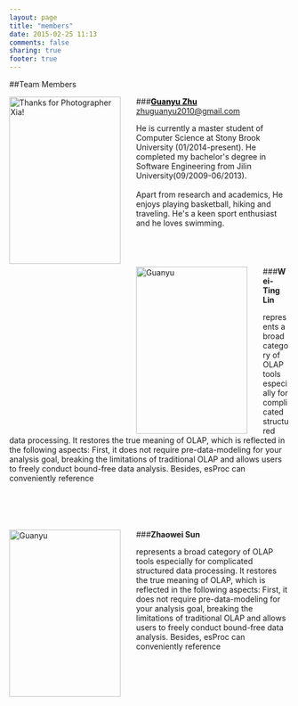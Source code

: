 ```yaml
---
layout: page
title: "members"
date: 2015-02-25 11:13
comments: false
sharing: true
footer: true
---
```

##Team Members

<img style="float: left; margin-right: 2em; margin-bottom: 2em" src="http://zhuguanyu.github.io/fundamental_of_network/images/Guanyu.jpg" width="200" height="300" title="Thanks for Photographer Xia!">

###**<a href="http://www.cs.stonybrook.edu/~gzhu" style="color:black">Guanyu Zhu</a>**  
<a href="mailto:zhuguanyu2010@gmail.com">zhuguanyu2010@gmail.com</a>
<p height="300" style="margin-bottom: 5em;">
He is currently a master student of Computer Science at Stony Brook University (01/2014-present). He completed my bachelor's degree in Software Engineering from Jilin University(09/2009-06/2013).</br></br>
Apart from research and academics, He enjoys playing basketball, hiking and traveling. He's a keen sport enthusiast and he loves swimming. 
</p>



<img style="float: left; margin-right: 2em;" src="https://scontent-lga.xx.fbcdn.net/hphotos-xpf1/v/t1.0-9/10247248_899746753378526_1136996584059143228_n.jpg?oh=f312971213ac22ec30b78398bd1048bc&oe=5592428F" width="200" height="300" title="Guanyu">

###**Wei-Ting Lin**

<p height="300" style="margin-bottom: 6em;">
represents a broad category of OLAP tools especially for complicated structured data processing. It restores the true meaning of OLAP, which is reflected in the following aspects: First, it does not require pre-data-modeling for your analysis goal, breaking the limitations of traditional OLAP and allows users to freely conduct bound-free data analysis. Besides, esProc can conveniently reference 
</p>

<img style="float: left; margin-right: 2em;" src="https://scontent-lga.xx.fbcdn.net/hphotos-xfp1/t31.0-8/1799024_1394004757576587_8109186985343505854_o.jpg" width="200" height="300" title="Guanyu">

###**Zhaowei Sun**

<p height="300" style="margin-bottom: 6em;">
represents a broad category of OLAP tools especially for complicated structured data processing. It restores the true meaning of OLAP, which is reflected in the following aspects: First, it does not require pre-data-modeling for your analysis goal, breaking the limitations of traditional OLAP and allows users to freely conduct bound-free data analysis. Besides, esProc can conveniently reference 
</p>

